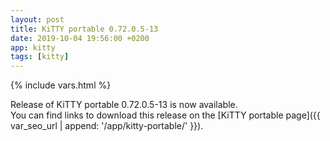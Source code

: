 ```yaml
---
layout: post
title: KiTTY portable 0.72.0.5-13
date: 2019-10-04 19:56:00 +0200
app: kitty
tags: [kitty]
---
```

{% include vars.html %}

Release of KiTTY portable 0.72.0.5-13 is now available.<br />
You can find links to download this release on the [KiTTY portable page]({{ var_seo_url | append: '/app/kitty-portable/' }}).